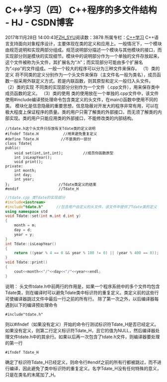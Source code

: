 # C++学习（四） C++程序的多文件结构 - HJ - CSDN博客
2017年11月28日 14:00:43[FZH_SYU](https://me.csdn.net/feizaoSYUACM)阅读数：3878
所属专栏：[C++学习](https://blog.csdn.net/column/details/18257.html)
C++语言支持面向对象程序设计，主要体现在类的定义和应用上。一般情况下，一个模块由规范说明和实现两部分组成。规范说明部分描述一个模块与其他模块的接口，而实现部分则是模块的实现细节。模块中的说明部分作为一个单独的文件存放起来，这个文件被称为头文件，其扩展名为“.h”；而实现部分可能由多个扩展名为“.cpp”的文件组成。一般一个较大的程序可以分为三种文件来保存。
（1）类的定义
将不同类的定义分别作为一个头文件来保存（主文件名一般为类名），成员函数一般采用外联定义方式。若是内联函数，则其原型和定义一般归入头文件。
（2）类的实现
不同类的实现部分分别作为一个文件（.cpp文件），用来保存类中成员函数的定义。
（3）类的使用
类的使用放在一个单独的.cpp文件中，该文件使用#include编译预处理命令包含类定义的头文件，在main()函数中使用不同的类。
模块化是信息隐蔽的重要思想，信息隐蔽对开发大的程序非常有用，可以在极大程度上保证程序的质量。类的用户只需了解类的外部接口，而无须了解类的内部实现。类的用户只能应用类的外部接口，不能修改类的内部结构。
```
//tdate.h这个头文件只存放有关Tdate类的定义说明
#ifndef Tdate.H           //用来避免重复定义 
#define Tdate.H          //不是类的一部分 
class Tdate{
public:
    void set(int,int,int);         //成员你函数原型 
    int isLeapYear();
    void print();
private:
    int month;
    int day;
    int year;
};                      //Tdate类定义的结束 
#endif                  //Tdate_H
```
```cpp
//tdate.cpp 类Tdate的实现部分 
#include<iostream>     
#include"tdate.h"      //包含用户自定义的头文件，该文件中提供了Tdate类的定义 
using namespace std
void Tdate::set(int m,int d,int y)
{
    month = m;
    day = d;
    year = y;
} 
int Tdate::isLeapYear()
{
    return ((year % 4 == 0 && year % 100 != 0) || (year % 400 == 0));
}
void Tdate::print()
{
    cout<<month<<"/"<<day<<"/"<<year<<endl;
}
```
说明：
头文件tdate.h中前两行的作用是，如果一个程序系统中的多个文件均包含Tdate类，则在编译时可以避免Tdate类中标识符的重复定义。类定义前的这些行可使编译器跳过文件中最后一行之前的所有行。
除了第一次之外，以后编译器每遇到以下的编译预处理命令
```
#include"tdate.h"
```
则以#ifndef（如果没有定义）开始的命令行测试标识符Tdate_H是否已经定义。如果没有定义，则第二行定义标识符Tdate_H，且它的值为NULL，然后编译器处理文件tdate.h中的其余行。如果以后再一次包含了tdate.h文件，则编译器要处理的第一行
```
#ifndef Tdate_H
```
确定了标识符Tdate_H已经定义，则命令行#endif之前的所有行都被跳过，而不进行编译，因此避免了类中标识符的重复定义。名字Tdate_H没有任何特殊的意义，只是在类名的末尾加了_H。
